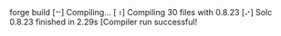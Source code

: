 <div id="termynal" data-termynal>
    <span data-ty="input">forge build</span>
    <span data-ty>[⠒] Compiling...</span>
    <span data-ty>[⠰] Compiling 30 files with 0.8.23</span>
    <span data-ty>[⠔] Solc 0.8.23 finished in 2.29s</span>
    <span data-ty>[Compiler run successful!</span>
</div>